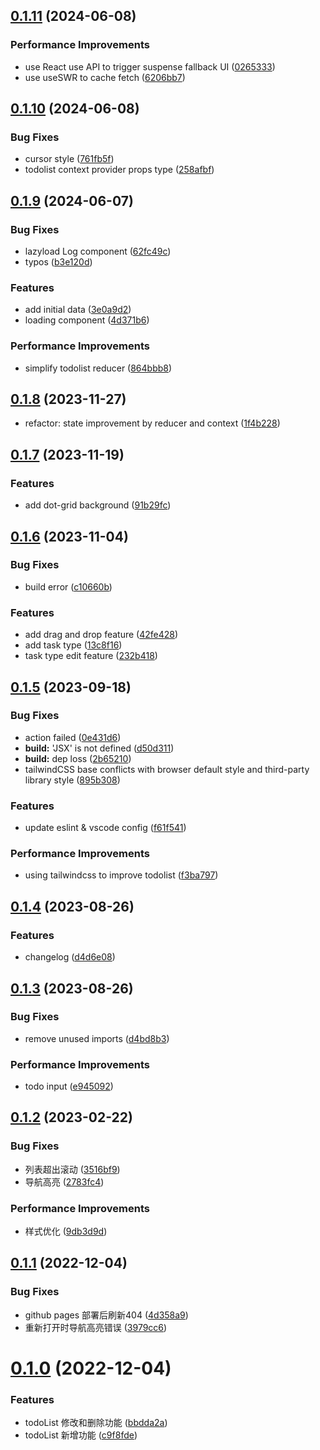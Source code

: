 ## [0.1.11](https://github.com/bohecola/naive-todo/compare/v0.1.10...v0.1.11) (2024-06-08)


### Performance Improvements

* use React use API to trigger suspense fallback UI ([0265333](https://github.com/bohecola/naive-todo/commit/0265333d52f97a2307d49a1b5d380ea2e6b84a77))
* use useSWR to cache fetch ([6206bb7](https://github.com/bohecola/naive-todo/commit/6206bb7dfe0372a3f50706fc0f6ac1ba988048f3))



## [0.1.10](https://github.com/bohecola/naive-todo/compare/v0.1.9...v0.1.10) (2024-06-08)


### Bug Fixes

* cursor style ([761fb5f](https://github.com/bohecola/naive-todo/commit/761fb5f2e40ae2db3efe6d84e6dc7a9d1f3159fc))
* todolist context provider props type ([258afbf](https://github.com/bohecola/naive-todo/commit/258afbf3c468c8b2667276016074070a70ecefa6))



## [0.1.9](https://github.com/bohecola/naive-todo/compare/v0.1.8...v0.1.9) (2024-06-07)


### Bug Fixes

* lazyload Log component ([62fc49c](https://github.com/bohecola/naive-todo/commit/62fc49ca87c7aa9d581872ea8fb5f410ea0ed577))
* typos ([b3e120d](https://github.com/bohecola/naive-todo/commit/b3e120dd7dae13e7579aeb5c7e87a01a92c8a73d))


### Features

* add initial data ([3e0a9d2](https://github.com/bohecola/naive-todo/commit/3e0a9d229fbdb31290915f76c9dbb97586b62542))
* loading component ([4d371b6](https://github.com/bohecola/naive-todo/commit/4d371b691ee608dc2065b3828ec7b38df41cc710))


### Performance Improvements

* simplify todolist reducer ([864bbb8](https://github.com/bohecola/naive-todo/commit/864bbb80f1f5ef58f7a3ada97d0726665aae0616))



## [0.1.8](https://github.com/bohecola/naive-todo/compare/v0.1.7...v0.1.8) (2023-11-27)

* refactor: state improvement by reducer and context ([1f4b228](https://github.com/bohecola/naive-todo/commit/1f4b228eaf657d882a1b73df566253e591157ff1))

## [0.1.7](https://github.com/bohecola/naive-todo/compare/v0.1.6...v0.1.7) (2023-11-19)


### Features

* add dot-grid background ([91b29fc](https://github.com/bohecola/naive-todo/commit/91b29fc9c2bbb1c80b59d10a4a2f5d558e85b2e4))



## [0.1.6](https://github.com/bohecola/naive-todo/compare/v0.1.5...v0.1.6) (2023-11-04)


### Bug Fixes

* build error ([c10660b](https://github.com/bohecola/naive-todo/commit/c10660b05e158e8f89324e036a1d760cb9b7d004))


### Features

* add drag and drop feature ([42fe428](https://github.com/bohecola/naive-todo/commit/42fe428ce147159b190c62192422bda60065bba3))
* add task type ([13c8f16](https://github.com/bohecola/naive-todo/commit/13c8f1630b5548ffbbc9e0f035bda28732fc56d1))
* task type edit feature ([232b418](https://github.com/bohecola/naive-todo/commit/232b41838f47540a60c52fdb1b4ff41b48e5e2fd))



## [0.1.5](https://github.com/bohecola/naive-todo/compare/v0.1.4...v0.1.5) (2023-09-18)


### Bug Fixes

* action failed ([0e431d6](https://github.com/bohecola/naive-todo/commit/0e431d6cc901615392d274f1b09288e678a9c95d))
* **build:** 'JSX' is not defined ([d50d311](https://github.com/bohecola/naive-todo/commit/d50d3114f90fc2f574a18f5f657a8b1234697fd8))
* **build:** dep loss ([2b65210](https://github.com/bohecola/naive-todo/commit/2b652100b930de414e6a675214ecbd3ded0a5e24))
* tailwindCSS base conflicts with browser default style and third-party library style ([895b308](https://github.com/bohecola/naive-todo/commit/895b308613b7229ef9e6845e3a99bacdb17469a4))


### Features

* update eslint \& vscode config ([f61f541](https://github.com/bohecola/naive-todo/commit/f61f541b6fed66c2a988b51497bc3f4a315c8058))


### Performance Improvements

* using tailwindcss to improve todolist ([f3ba797](https://github.com/bohecola/naive-todo/commit/f3ba7973185baf2cbac3bd8e67eda4e73312c325))



## [0.1.4](https://github.com/bohecola/naive-todo/compare/v0.1.3...v0.1.4) (2023-08-26)


### Features

* changelog ([d4d6e08](https://github.com/bohecola/naive-todo/commit/d4d6e08c2fea2773ea4d68a47266d30e8722a1f6))



## [0.1.3](https://github.com/bohecola/naive-todo/compare/v0.1.2...v0.1.3) (2023-08-26)


### Bug Fixes

* remove unused imports ([d4bd8b3](https://github.com/bohecola/naive-todo/commit/d4bd8b31d6b21d7c1a2d000d7b5f1fe463b3ab2b))


### Performance Improvements

* todo input ([e945092](https://github.com/bohecola/naive-todo/commit/e9450927a74561de9093cb034ed3fc640dbec3a7))



## [0.1.2](https://github.com/bohecola/naive-todo/compare/v0.1.1...v0.1.2) (2023-02-22)


### Bug Fixes

* 列表超出滚动 ([3516bf9](https://github.com/bohecola/naive-todo/commit/3516bf97c391c77a5bf21c8801509983fedc575a))
* 导航高亮 ([2783fc4](https://github.com/bohecola/naive-todo/commit/2783fc4674a8ba83611c08a483837aa5a7ae5a86))


### Performance Improvements

* 样式优化 ([9db3d9d](https://github.com/bohecola/naive-todo/commit/9db3d9d91419ac98aa2342b86195bddbc80188b6))



## [0.1.1](https://github.com/bohecola/naive-todo/compare/v0.1.0...v0.1.1) (2022-12-04)


### Bug Fixes

* github pages 部署后刷新404 ([4d358a9](https://github.com/bohecola/naive-todo/commit/4d358a9334b5fb2b80fb121ac4642764090d6e75))
* 重新打开时导航高亮错误 ([3979cc6](https://github.com/bohecola/naive-todo/commit/3979cc6c52c7261f8dfc2571b81f70ddd35e7ef1))



# [0.1.0](https://github.com/bohecola/naive-todo/compare/c9f8fdeb6dd6f9cbec792cb3a5de12b2d895861e...v0.1.0) (2022-12-04)


### Features

* todoList 修改和删除功能 ([bbdda2a](https://github.com/bohecola/naive-todo/commit/bbdda2a64e224145745fde4bb5054235c32c6c5e))
* todoList 新增功能 ([c9f8fde](https://github.com/bohecola/naive-todo/commit/c9f8fdeb6dd6f9cbec792cb3a5de12b2d895861e))



